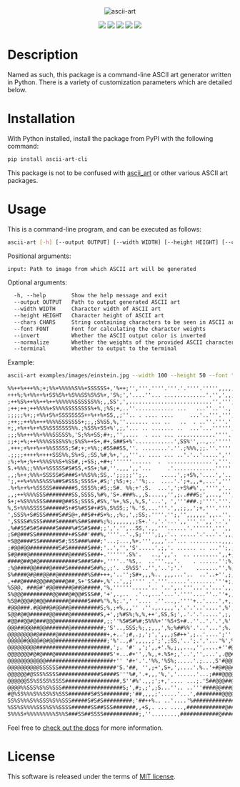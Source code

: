<div align="center">
<img src="https://raw.githubusercontent.com/dawsonbooth/ascii-art/master/logo.png" alt="ascii-art">

[![](https://img.shields.io/pypi/v/ascii-art-cli.svg?style=flat)](https://pypi.org/pypi/ascii-art-cli/)
[![](https://img.shields.io/pypi/dw/ascii-art-cli.svg?style=flat)](https://pypi.org/pypi/ascii-art-cli/)
[![](https://img.shields.io/pypi/pyversions/ascii-art-cli.svg?style=flat)](https://pypi.org/pypi/ascii-art-cli/)
[![](https://img.shields.io/pypi/format/ascii-art-cli.svg?style=flat)](https://pypi.org/pypi/ascii-art-cli/)
[![](https://img.shields.io/pypi/l/ascii-art-cli.svg?style=flat)](https://github.com/dawsonbooth/ascii-art/blob/master/LICENSE)

</div>

# Description

Named as such, this package is a command-line ASCII art generator written in Python. There is a variety of customization parameters which are detailed below.

# Installation

With Python installed, install the package from PyPI with the following command:

```bash
pip install ascii-art-cli
```

This package is not to be confused with [ascii_art](https://pypi.org/project/ascii_art/) or other various ASCII art packages.

# Usage

This is a command-line program, and can be executed as follows:

```bash
ascii-art [-h] [--output OUTPUT] [--width WIDTH] [--height HEIGHT] [--chars CHARS] [--font FONT] [--invert] [--normalize] [--terminal] input
```

Positional arguments:

```txt
input: Path to image from which ASCII art will be generated
```

Optional arguments:

```txt
  -h, --help        Show the help message and exit
  --output OUTPUT   Path to output generated ASCII art
  --width WIDTH     Character width of ASCII art
  --height HEIGHT   Character height of ASCII art
  --chars CHARS     String containing characters to be seen in ASCII art
  --font FONT       Font for calculating the character weights
  --invert          Whether the ASCII output color is inverted
  --normalize       Whether the weights of the provided ASCII characters are normalized
  --terminal        Whether to output to the terminal
```

Example:

```bash
ascii-art examples/images/einstein.jpg --width 100 --height 50 --font "Courier" --terminal --normalize
```

```txt
%%++%+++%%;+;%%+%%%%%S%%+SSSSSS+,'%++;'','''.''''.'''.'.''''.''''',,,,,,;;,,,'%S'+##@@@@#@@@@@@@@@@#
+++%;%+%%++%+SS%S%+%S%%SS%S%S%+,'S%;','....''... .............'.'',',,,;,;,',''+S,S#@@@@@@@@@@@@@@@@
;++%S%++%%++%++%%%%%%SSSSSS%%;,,SS',',..........................''.''';'',,,,',,;%%##@@@@@@@@@@@@##@
;++;++;++%%%%+S%%%SSSSSSSS%+%,;%S;+,..''............ ...   ...''..''.,',',;,,,'',S,SS@@@@@@@@####@#@
;;;;;%+;;+%%+S%+SSSSSSSS++%++%+SS,,;''.. . .... ....     ...'..'''.''','',,,,''',;#S%S@@@#@@@@###@@@
;++;;++%%+++%%%%SSSSSSS+;;,;S%SS,%,''....... ... ..   ..  . ..''.'''.'',,',,,'''',%;###S#@@@@@@@@@@#
+;,+%++%++%S%SSSSSSS%%.;%SS%+SS+%',;,'... .. ....... ..  ...'...'''''','',,,'',',';,#@@#S@@@@#@@@@@@
;;;%%+++%%+%%%SSSSS%,'S;%%+SS;#+;,'',....  . ... ... ............''''.'''',,'..'',+S%##@#S@@@@#@@@@@
;;+;+%;++%%%%SSSS%S%;S%S%++S+,#+,S##S+%'............',SS%'',..,..'''''.'''''''.',,'%+%#@@#S@@@@@@@@@
,+++;+%++%++%%SSSSS;S#;+;+%%;;#SS##SS,''. ........'.''.;%%%,;;.''.'''''''''''.''';;,%S+S####@@@@@@@@
.;;;;++++%++++SSS%%,S%+S,;SS,%#,%+,',,'''.. .... ... ..'.'..'.....',''.''',''.''';;++SSS###S@@@@@@@@
;%;+%+;%++%%%S%%S+%SS#,;+SS;,+#+;''''''......  .  ..............','''..'''''.'.';,;;;;SSS#@####@@@@#
S.+%%%;;%%%+%SSSSS#S#SS,+SS+;%#,''.,,,',,'...     .'.............'''''''''','.',,,;S+;%+#S@@@#@@@@@@
,,;%++;%%%+SSSSS#S###S+%%S%%;SS,.';;;;;'';,.    .....',;+S%,'....','..'''''....''',,%%+;%SS#@@@#@@@@
';,++%+%%%S%SS%##S#SSS;SSSS+,#S;';%S;+;.''%;..  ....'.';+,,,+,...',''''.'''.'...'',,;+;%,,S@#@@@@@@@
.%+%++%+%SSSSS#######S,SSSS%;#S;;S#. %%;+';S.  ...',';+S%#%',,'''','..'';.'''..''',';+;+;%%'#@@@@@@#
,,;++%%%%SSS########SS,SSSS,%#%,'S+.###%.,,S.....,'',;..###S;',...,''',',''''..'''+,,;+%,,%S#%@@@@@@
S+;+%S%%%SSS#####@##SS;SSSS,#S%,'%+,%S,,%,S,'...', ','''###.;''''.'''.''''''''',',,,;;;;+++%##S#@@@@
%,S+%%%SSSSS######S+#S%#SS#+#S%,S%SS;;'%.'S,...'''.',,;;,,';+,'''.''''',,,'''',;;,;;,+;,;+S++@@%@@@@
',SSS%+S#SSS####S##S@+,##S#+#S+%;,;%;,',;SS;.''''.'';,'',,,,,,',,..''.'''''.'',;,,,,;,;S,+%S+%@@@@@@
',SSSS#%SSS####S#####%S##S###%;%;,,,,,,,;S+.'.,'.'...',,'''.'',,'..','',,,,',,,,++%;,',,+';S+SS@S@@@
,%##SS#S#S#####S####%#SS#S###;;','.'',..SS,'.,,'''......'.'''''',''',,',,,,,;,;;',SS+',,,;,+S+##@#@@
;S#@###SS##########+#SS##'###%,''''..'.,S;'''',;,.'.. .....'.'...'.',,,,,,,',,%;''%,%%;;,;,;;;%#@#@@
+S@@####SS######S#;SSS###%###;'...;...,%+.''',,,,'..'... ..........,,,,;,+++';;'.,+;%#,,''',,;+####@
;#@@#@@#########S#S######S###;'..','','S'.....',;,'. ...... .. ...'';,;,,+%,+''..''#,,;,''',%,,S%#@@
S#@###@############@####SS###+.''''''.S%'.   ..,',,'.  .. ........',,+;,;+%,,..'.,,.,.#,..'',;'+S#@@
####@##@#@############S###S##+,''''..'%S,.  ..'''.,,'.    . ......'';%,,,%%,'....'..'.;%...',;',S@#@
;%@####@@####@####S#######S##%;,;'. .S%SS'..'','..';'.'    .......'',%,,;;++;,,.';,..',+...'%;',%#S#
S%####@#@##@@##@#########%S##+++,'..'';S#+,,,%.. ,,,...'..  ..'..+'',;,,;;%,..,',','.',+..'.++';;#@@
,+##@####@@@##@###@##,S+'SS##+,%'..',,;'''' .'.'''......'........'''+;,+,,+...,'%''.,'+...'.;+'%SS#@
%S@@, ###@#'#@@#####@##@#####,'%,''''''.....'.. '..',..'''...'.'...',,,,;,S'..;+;;;',,,..''.S%,%@###
S%@@@#########@@###@#@@#SSS##,'+',.,..  .'..,...'...'.''''....''..''+,,;,;+''';S;,;;;+'',',,%,%@S@##
%S@#@@@#@#@@#######@#####S###%'%,%;.',' '.... .''...,.''''+..'....',+,,,,+,.'';;##'',,'%%'.;%#######
#@@@###.#@@##@#@@##@#########S;%,;+%,,,'' .''.,..,,,','.'.'..'....',%',,,%#',;#@##%'+%;#S,S#@#######
S@@#@#@######@@####@#########S,+',;%#S%;%,%,++',SS,S;',.'.'.'.....',;,',;;S@@@@@@@@#S#@@#%S#########
#@@##@@#@###@@@###############,;;''%S#S#%#;S%%%+''%S+S+#..''..'.'.',%'',+%S@@@@@@@@@@@@#@###########
@@@##@@@##@@#######@##########;'S'..,SSS;%;,;,,,',%;%##%%'.'..'...';%.';+S@@@@@@@@#@@@#@###########S
@@@@@@@@#@#####@###############+,+..';#,.;,';',',,,;S#++',;..'....';'''%@@@@@@@@@@@#@###@#####S##S%%
@@@@@#@@@@#@#@@################;'%'..,#',,,,,;';',;SS,'..';.','...'%',%@@@@@@@@@##@#####@#######SS%S
@@@@@@@@@#######################,';. '#' ,';',,+'.%,;,,...,'',....+''#@@@@@@@@@@@@@@###@######@S#+%S
@@@@@@@#@#@###@#################S'+...#+'',,%,,+.%S+;,'..','',...',.@@#@@@@@@@#@@@###@@#######SS+SS+
@@@@@@@@@@@@#####################+'' '#+'.'.'%%,'%S%;.....'.;...,S'#@@@@@@@#@@@#@####@#####@#SS+S%SS
@@@@@@@@@@SSSSSS##################'S.'##, '',;+',S+,',....'.%..'+#@#@@#@@#@@#@@@#@@##@#@####%%+SS%SS
@@@@@@#@SSS%SSSS#############S####S'''%#,'.+,,,'%,','......'...;###@@@@@@##@#@@####@#####@SS%SSS+SSS
@@@@@@SS%SSSS%SSSS#################,S''#%'.,,;';+,'.... ...;.'S##@@@##@@@#@#@@#@#@@@#@@@#SS%++S+S%+S
@@@@%%SSS%S%S%SSS###################S;',#;,;',;S...''.. ..'''####@@###@@@##@#####@##@###S++;;S%SSSS#
#@%SS%%%S%%SS%S%SSS#######S#SS########;'##,,,,;'.....'...',########@@@@@#@@#######@@@##%%S%S%%S%#S##
SS%S%%%S%%SSS%S%%SSS#####S#S#S#########;'##++%.. ..'....'%####################@###@@@#SSSSSS%%%+SS##
%SS%S%%%%SSS%S%%SSSS######SS##SSS#######,,+S,. ... ....,############@###########@@@#SS%+%%#+%%S+S###
S%%%S+%%%%%%%%%S%%S###SS##SSSS###########;,''........,############@#############@@##S%SSSSS,%SSSS##S
```

Feel free to [check out the docs](https://dawsonbooth.github.io/ascii-art/) for more information.

# License

This software is released under the terms of [MIT license](LICENSE).
